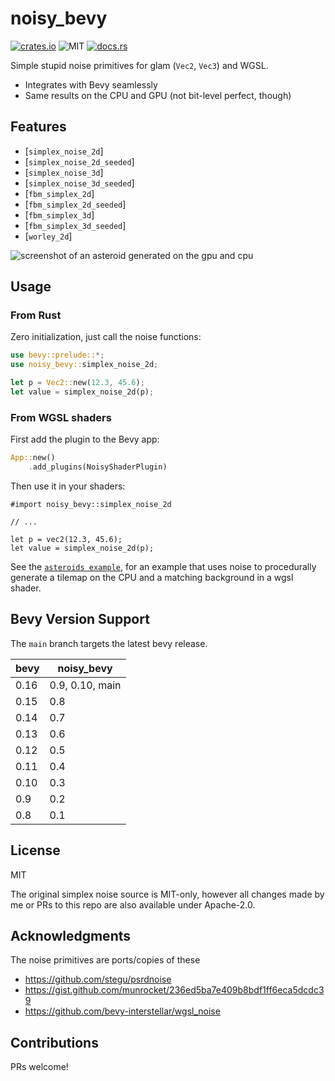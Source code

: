 # noisy_bevy

[![crates.io](https://img.shields.io/crates/v/noisy_bevy.svg)](https://crates.io/crates/noisy_bevy)
![MIT](https://img.shields.io/badge/license-MIT-blue.svg)
[![docs.rs](https://img.shields.io/docsrs/noisy_bevy)](https://docs.rs/noisy_bevy)

Simple stupid noise primitives for glam (`Vec2`, `Vec3`) and WGSL.

- Integrates with Bevy seamlessly
- Same results on the CPU and GPU (not bit-level perfect, though)

## Features

- [`simplex_noise_2d`]
- [`simplex_noise_2d_seeded`]
- [`simplex_noise_3d`]
- [`simplex_noise_3d_seeded`]
- [`fbm_simplex_2d`]
- [`fbm_simplex_2d_seeded`]
- [`fbm_simplex_3d`]
- [`fbm_simplex_3d_seeded`]
- [`worley_2d`]

![screenshot of an asteroid generated on the gpu and cpu](https://s3.johanhelsing.studio/dump/noisy_asteroid.png)

## Usage

### From Rust

Zero initialization, just call the noise functions:

```rust
use bevy::prelude::*;
use noisy_bevy::simplex_noise_2d;

let p = Vec2::new(12.3, 45.6);
let value = simplex_noise_2d(p);
```

### From WGSL shaders

First add the plugin to the Bevy app:

```rust ignore
App::new()
    .add_plugins(NoisyShaderPlugin)
```

Then use it in your shaders:

```wgsl
#import noisy_bevy::simplex_noise_2d

// ...

let p = vec2(12.3, 45.6);
let value = simplex_noise_2d(p);
```

See the [`asteroids example`](https://github.com/johanhelsing/noisy_bevy/blob/main/examples/asteroids.rs), for an example that uses noise to procedurally generate a tilemap on the CPU and a matching background in a wgsl shader.

## Bevy Version Support

The `main` branch targets the latest bevy release.

|bevy|noisy_bevy|
|----|----------|
|0.16| 0.9, 0.10, main|
|0.15| 0.8      |
|0.14| 0.7      |
|0.13| 0.6      |
|0.12| 0.5      |
|0.11| 0.4      |
|0.10| 0.3      |
|0.9 | 0.2      |
|0.8 | 0.1      |

## License

MIT

The original simplex noise source is MIT-only, however all changes made by me or PRs to this repo are also available under Apache-2.0.

## Acknowledgments

The noise primitives are ports/copies of these

- <https://github.com/stegu/psrdnoise>
- <https://gist.github.com/munrocket/236ed5ba7e409b8bdf1ff6eca5dcdc39>
- <https://github.com/bevy-interstellar/wgsl_noise>

## Contributions

PRs welcome!

